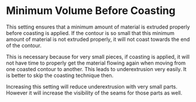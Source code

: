 Minimum Volume Before Coasting
====
This setting ensures that a minimum amount of material is extruded properly before coasting is applied. If the contour is so small that this minimum amount of material is not extruded properly, it will not coast towards the end of the contour.

This is necessary because for very small pieces, if coasting is applied, it will not have time to properly get the material flowing again when moving from one coasted contour to another. This leads to underextrusion very easily. It is better to skip the coasting technique then.

Increasing this setting will reduce underextrusion with very small parts. However it will increase the visibility of the seams for those parts as well.